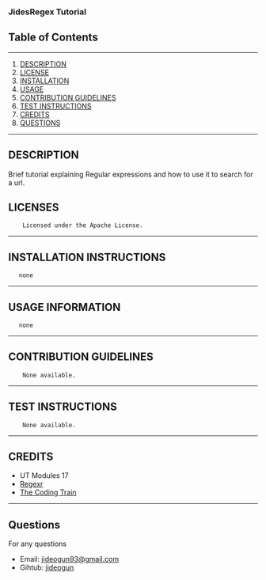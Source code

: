 
### JidesRegex Tutorial
## Table of Contents
---
1. [DESCRIPTION](#description)
2. [LICENSE](#licenses)
3. [INSTALLATION](#installation-instructions)
4. [USAGE](#usage-information)
5. [CONTRIBUTION GUIDELINES](#contribution-guidelines)
6. [TEST INSTRUCTIONS](#test-instructions)
7. [CREDITS](#credits)
8. [QUESTIONS](#questions)
---
 ## DESCRIPTION
 Brief tutorial explaining Regular expressions and how to use it to search for a url.
 
 ## LICENSES
        Licensed under the Apache License.
 ---
 ## INSTALLATION INSTRUCTIONS
 
       none
 ---
 ## USAGE INFORMATION
       none
 ---
## CONTRIBUTION GUIDELINES
        None available.
---
## TEST INSTRUCTIONS
        None available.
---
## CREDITS
   * UT Modules 17 <br>
   * [Regexr](regexr.com) <br>
   * [The Coding Train](https://www.youtube.com/watch?v=7DG3kCDx53c)
---
## Questions
For any questions 
- Email: [jideogun93@gmail.com](mailto:jideogun93@gmail.com)
- Gihtub: [jideogun](https://github.com/jideogun)
